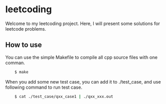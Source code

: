 # leetcoding
Welcome to my leetcoding project. Here, I will present some solutions for leetcode problems.

## How to use
You can use the simple Makefile to compile all cpp source files with one comman.

```bash
    $ make
```

When you add some new test case, you can add it to ./test_case, and use following command to run test case.

```bash
    $ cat ./test_case/qxx_case1 | ./qxx_xxx.out
```
